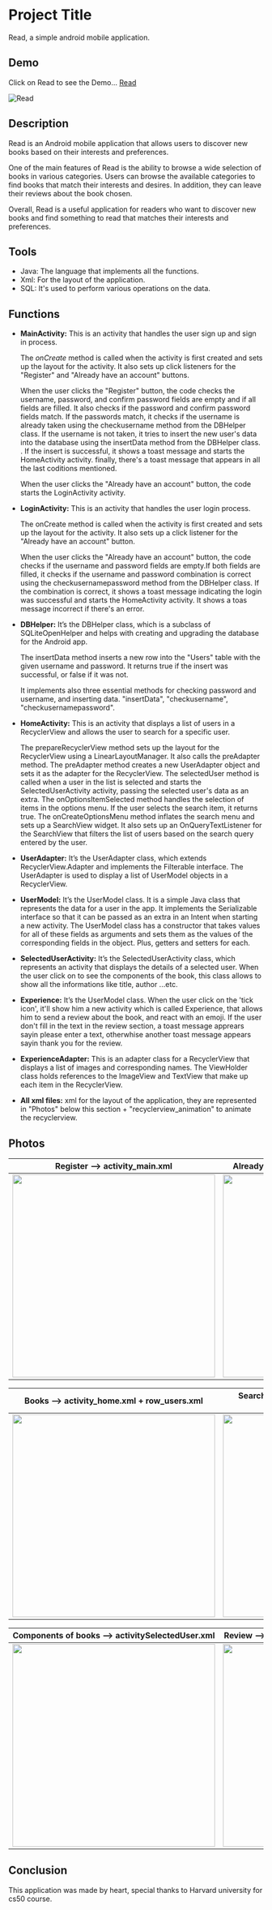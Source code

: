 
# Project Title

Read, a simple android mobile application.



## Demo

Click on Read to see the Demo...
[Read](https://www.youtube.com/)

![Read](![](src/main/res/drawable-xxxhdpi/logo.png))

## Description
Read is an Android mobile application that allows users to discover new books based on their interests and preferences.

One of the main features of Read is the ability to browse a wide selection of books in various categories. Users can browse the available categories to find books that match their interests and desires. In addition, they can leave their reviews about the book chosen.

Overall, Read is a useful application for readers who want to discover new books and find something to read that matches their interests and preferences.

## Tools
- Java: The language that implements all the functions.
- Xml: For the layout of the application.
- SQL: It's used to perform various operations on the data.
## Functions
- **MainActivity:**
  This is an activity that handles the user sign up and sign in process.

  The *onCreate* method is called when the activity is first created and sets up the layout for the activity. It also sets up click listeners for the "Register" and "Already have an account" buttons.

  When the user clicks the "Register" button, the code checks the username, password, and confirm password fields are empty and if all fields are filled. It also checks if the password and confirm password fields match.
  If the passwords match, it checks if the username is already taken using the checkusername method from the DBHelper class. If the username is not taken, it tries to insert the new user's data into the database using the insertData method from the DBHelper class. . If the insert is successful, it shows a toast message and starts the HomeActivity activity.
  finally, there's a toast message that appears in all the last coditions mentioned.

  When the user clicks the "Already have an account" button, the code starts the LoginActivity activity.

- **LoginActivity:** This is an activity that handles the user login process.

  The onCreate method is called when the activity is first created and sets up the layout for the activity. It also sets up a click listener for the "Already have an account" button.

  When the user clicks the "Already have an account" button, the code checks if the username and password fields are empty.If both fields are filled, it checks if the username and password combination is correct using the checkusernamepassword method from the DBHelper class. If the combination is correct, it shows a toast message indicating the login was successful and starts the HomeActivity activity. It shows a toas message incorrect if there's an error.
- **DBHelper:**  It’s the DBHelper class, which is a subclass of SQLiteOpenHelper and helps with creating and upgrading the database for the Android app.

  The insertData method inserts a new row into the "Users" table with the given username and password. It returns true if the insert was successful, or false if it was not.

  It implements also three essential methods for checking password and username, and inserting data. "insertData", "checkusername", "checkusernamepassword".

- **HomeActivity:** This is an activity that displays a list of users in a RecyclerView and allows the user to search for a specific user.

  The prepareRecyclerView method sets up the layout for the RecyclerView using a LinearLayoutManager. It also calls the preAdapter method.
  The preAdapter method creates a new UserAdapter object and sets it as the adapter for the RecyclerView.
  The selectedUser method is called when a user in the list is selected and starts the SelectedUserActivity activity, passing the selected user's data as an extra.
  The onOptionsItemSelected method handles the selection of items in the options menu. If the user selects the search item, it returns true.
  The onCreateOptionsMenu method inflates the search menu and sets up a SearchView widget. It also sets up an OnQueryTextListener for the SearchView that filters the list of users based on the search query entered by the user.

- **UserAdapter:** It’s the UserAdapter class, which extends RecyclerView.Adapter and implements the Filterable interface. The UserAdapter is used to display a list of UserModel objects in a RecyclerView.
- **UserModel:** It’s the UserModel class. It is a simple Java class that represents the data for a user in the app. It implements the Serializable interface so that it can be passed as an extra in an Intent when starting a new activity.
  The UserModel class has a constructor that takes values for all of these fields as arguments and sets them as the values of the corresponding fields in the object. Plus, getters and setters for each.
- **SelectedUserActivity:** It’s the SelectedUserActivity class, which represents an activity that displays the details of a selected user.
  When the user click on to see the components of the book, this class allows to show all the informations like title, author ...etc.
- **Experience:** It’s the UserModel class. When the user click on the 'tick icon', it'll show him a new activity which is called Experience, that allows him to send a review about the book, and react with an emoji. If the user don't fill in the text in the review section, a toast message apprears sayin please enter a text, otherwhise another toast message appears sayin thank you for the review.
- **ExperienceAdapter:** This is an adapter class for a RecyclerView that displays a list of images and corresponding names. The ViewHolder class holds references to the ImageView and TextView that make up each item in the RecyclerView.
- **All xml files:** xml for the layout of the application, they are represented in "Photos" below this section +  "recyclerview_animation" to animate the recyclerview.

## Photos


|                     Register --> activity_main.xml                      |                    Already have an account --> activity_login.xml                    |
|:-----------------------------------------------------------------------:|:------------------------------------------------------------------------------------:|
| <img src="src/main/res/drawable-xxxhdpi/activity_main.png" width="400"> |       <img src="src/main/res/drawable-xxxhdpi/activitylogin.png" width="400">        |

|                      Books --> activity_home.xml + row_users.xml                   |                   Search by category --> activity_home.xml + search.xml                    |
| :---------------------------------------------------: |:------------------------------------------------------------------------------------------:|
| <img src="src/main/res/drawable-xxxhdpi/activityhomerowusers.png" width="400"> |             <img src="src/main/res/drawable-xxxhdpi/search.png" width = "400">             |

|                 Components of books --> activitySelectedUser.xml                  |                      Review --> activity_experience.xml + reactions.xml                       |
|:---------------------------------------------------------------------------------:|:---------------------------------------------------------------------------------------------:|
|  <img src="src/main/res/drawable-xxxhdpi/activityselecteduser.png" width="400">   |        <img src="src/main/res/drawable-xxxhdpi/activityexperience.png" width = "400">         |

## Conclusion
This application was made by heart, special thanks to Harvard university for cs50 course.